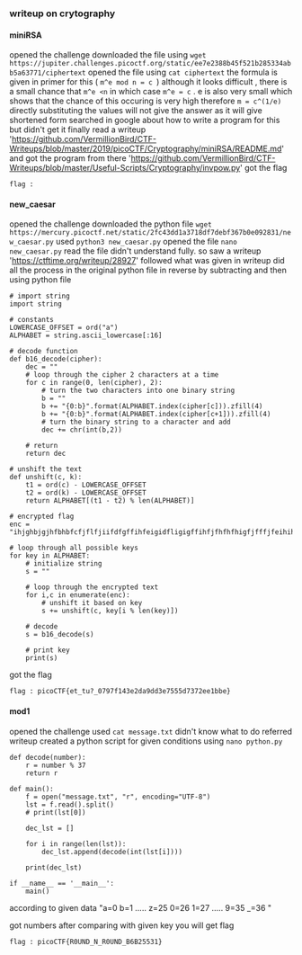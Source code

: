 ### writeup on crytography

#### miniRSA

opened the challenge
downloaded the file using `wget https://jupiter.challenges.picoctf.org/static/ee7e2388b45f521b285334abb5a63771/ciphertext`
opened the file using `cat ciphertext`
the formula is given in primer for this ( `m^e mod n = c `)
although it looks difficult , there is a small chance that `m^e <n`  in which case `m^e = c` . e is also very small which shows that the chance of this occuring is very high 
therefore `m = c^(1/e)` 
directly substituting the values will not give the answer as it will give shortened form
searched in google about how to write a program for this but didn't get it 
finally read a writeup  'https://github.com/VermillionBird/CTF-Writeups/blob/master/2019/picoCTF/Cryptography/miniRSA/README.md' and got the program from there 'https://github.com/VermillionBird/CTF-Writeups/blob/master/Useful-Scripts/Cryptography/invpow.py'
got the flag
```
flag : 
```


#### new_caesar

opened the challenge 
downloaded the python file `wget https://mercury.picoctf.net/static/2fc43dd1a3718df7debf367b0e092831/new_caesar.py`
used `python3 new_caesar.py`
opened the file `nano new_caesar.py`
read the file 
didn't understand fully. so saw a writeup 'https://ctftime.org/writeup/28927'
followed what was given in writeup
did all the process in the original python file in reverse by subtracting and then using python file 
```
# import string
import string

# constants
LOWERCASE_OFFSET = ord("a")
ALPHABET = string.ascii_lowercase[:16]

# decode function
def b16_decode(cipher):
    dec = ""
    # loop through the cipher 2 characters at a time
    for c in range(0, len(cipher), 2):
        # turn the two characters into one binary string
        b = ""
        b += "{0:b}".format(ALPHABET.index(cipher[c])).zfill(4)
        b += "{0:b}".format(ALPHABET.index(cipher[c+1])).zfill(4)
        # turn the binary string to a character and add
        dec += chr(int(b,2))
    
    # return
    return dec

# unshift the text
def unshift(c, k):
    t1 = ord(c) - LOWERCASE_OFFSET
    t2 = ord(k) - LOWERCASE_OFFSET
    return ALPHABET[(t1 - t2) % len(ALPHABET)]

# encrypted flag
enc = "ihjghbjgjhfbhbfcfjflfjiifdfgffihfeigidfligigffihfjfhfhfhigfjfffjfeihihfdieieih"

# loop through all possible keys
for key in ALPHABET:
    # initialize string
    s = ""

    # loop through the encrypted text
    for i,c in enumerate(enc):
        # unshift it based on key
        s += unshift(c, key[i % len(key)])

    # decode
    s = b16_decode(s)

    # print key
    print(s)
```
got the flag 
```
flag : picoCTF{et_tu?_0797f143e2da9dd3e7555d7372ee1bbe}
```


####  mod1

opened the challenge
used `cat message.txt`
didn't know what to do referred writeup
created a python script for given conditions using `nano python.py` 
```
def decode(number):
    r = number % 37
    return r

def main():
    f = open("message.txt", "r", encoding="UTF-8")
    lst = f.read().split()
    # print(lst[0])

    dec_lst = []

    for i in range(len(lst)):
        dec_lst.append(decode(int(lst[i])))

    print(dec_lst)

if __name__ == '__main__':
    main()
```
according to given data "a=0  b=1 ..... z=25 0=26 1=27 ..... 9=35  _=36 "

got numbers after comparing with given key you will get flag
```
flag : picoCTF{R0UND_N_R0UND_B6B25531}
```
